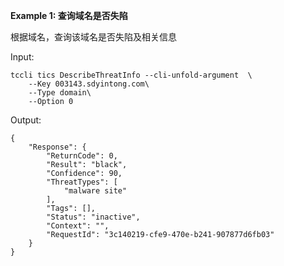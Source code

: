 **Example 1: 查询域名是否失陷**

根据域名，查询该域名是否失陷及相关信息

Input: 

```
tccli tics DescribeThreatInfo --cli-unfold-argument  \
    --Key 003143.sdyintong.com\
    --Type domain\
    --Option 0
```

Output: 
```
{
    "Response": {
        "ReturnCode": 0,
        "Result": "black",
        "Confidence": 90,
        "ThreatTypes": [
            "malware site"
        ],
        "Tags": [],
        "Status": "inactive",
        "Context": "",
        "RequestId": "3c140219-cfe9-470e-b241-907877d6fb03"
    }
}
```

